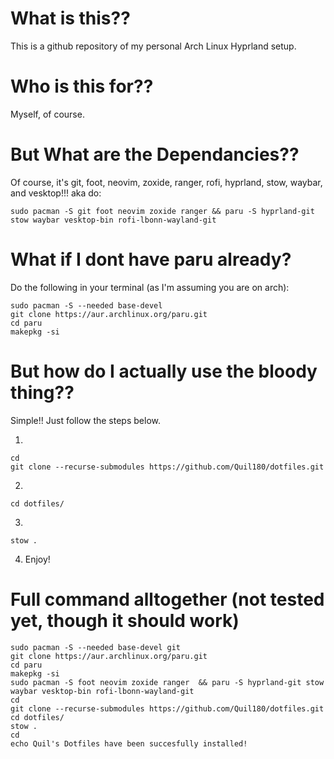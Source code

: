 # What is this??
This is a github repository of my personal Arch Linux Hyprland setup.

# Who is this for??
Myself, of course.

# But What are the Dependancies??
Of course, it's git, foot, neovim, zoxide, ranger, rofi, hyprland, stow, waybar, and vesktop!!!
aka do:
```
sudo pacman -S git foot neovim zoxide ranger && paru -S hyprland-git stow waybar vesktop-bin rofi-lbonn-wayland-git
```

# What if I dont have paru already?
Do the following in your terminal (as I'm assuming you are on arch):
```
sudo pacman -S --needed base-devel
git clone https://aur.archlinux.org/paru.git
cd paru
makepkg -si
```

# But how do I actually use the bloody thing??
Simple!! Just follow the steps below.

1. 
```
cd
git clone --recurse-submodules https://github.com/Quil180/dotfiles.git
```

2. 
```
cd dotfiles/
```

3. 
```
stow .
```

4. Enjoy!

# Full command alltogether (not tested yet, though it should work)
```
sudo pacman -S --needed base-devel git
git clone https://aur.archlinux.org/paru.git
cd paru
makepkg -si
sudo pacman -S foot neovim zoxide ranger  && paru -S hyprland-git stow waybar vesktop-bin rofi-lbonn-wayland-git
cd
git clone --recurse-submodules https://github.com/Quil180/dotfiles.git
cd dotfiles/
stow .
cd
echo Quil's Dotfiles have been succesfully installed!
```

